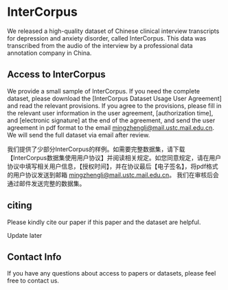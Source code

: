 # InterCorpus

We released a high-quality dataset of Chinese clinical interview transcripts for depression and anxiety disorder, called InterCorpus. This data was transcribed from the audio of the interview by a professional data annotation company in China. 

## Access to InterCorpus

We provide a small sample of InterCorpus. If you need the complete dataset, please download the [InterCorpus Dataset Usage User Agreement] and read the relevant provisions. If you agree to the provisions, please fill in the relevant user information in the user agreement, [authorization time], and [electronic signature] at the end of the agreement, and send the user agreement in pdf format to the email  mingzhengli@mail.ustc.mail.edu.cn. We will send the full dataset via email after review.

我们提供了少部分InterCorpus的样例。如需要完整数据集，请下载【InterCorpus数据集使用用户协议】并阅读相关规定。如您同意规定，请在用户协议中填写相关用户信息，【授权时间】，并在协议最后【电子签名】，将pdf格式的用户协议发送到邮箱 mingzhengli@mail.ustc.mail.edu.cn。 我们在审核后会通过邮件发送完整的数据集。

## citing

Please kindly cite our paper if this paper and the dataset are helpful.

Update later

## Contact Info

If you have any questions about access to papers or datasets, please feel free to contact us.
